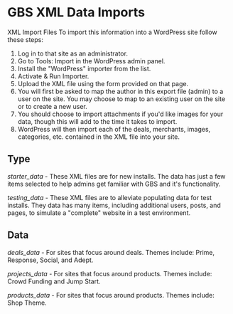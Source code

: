 GBS XML Data Imports
====================

XML Import Files
To import this information into a WordPress site follow these steps:
1. Log in to that site as an administrator.
2. Go to Tools: Import in the WordPress admin panel.
3. Install the "WordPress" importer from the list.
4. Activate & Run Importer.
5. Upload the XML file using the form provided on that page.
6. You will first be asked to map the author in this export file (admin) to a user on the site. You may choose to map to an existing user on the site or to create a new user.
7. You should choose to import attachments if you'd like images for your data, though this will add to the time it takes to import.
8. WordPress will then import each of the deals, merchants, images, categories, etc. contained in the XML file into your site.


Type
----

*starter_data* - These XML files are for new installs. The data has just a few items selected to help admins get familiar with GBS and it's functionality.

*testing_data* - These XML files are to alleviate populating data for test installs. They data has many items, including additional users, posts, and pages, to simulate a "complete" website in a test environment.

Data
----

*deals_data* - For sites that focus around deals. Themes include: Prime, Response, Social, and Adept.

*projects_data* - For sites that focus around products. Themes include: Crowd Funding and Jump Start.

*products_data* - For sites that focus around products. Themes include: Shop Theme.
